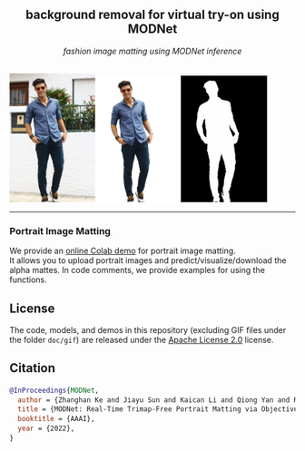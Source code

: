<h2 align="center">background removal for virtual try-on using MODNet</h2>

<div align="center"><i> fashion image matting using MODNet inference </i></div>

<br />

<img src="https://github.com/Sahar-DataScience/MODNet/blob/master/demo/image_matting/colab/input/front_pose.jpg" width="30%"><img src="https://github.com/Sahar-DataScience/MODNet/blob/master/demo/image_matting/colab/output/front_pose.png" width="30%"><img src="https://github.com/Sahar-DataScience/MODNet/blob/master/demo/image_matting/colab/output/front_pose_sil.png" width="30%">

---
### Portrait Image Matting
We provide an [online Colab demo](https://colab.research.google.com/drive/1GANpbKT06aEFiW-Ssx0DQnnEADcXwQG6?usp=sharing) for portrait image matting.  
It allows you to upload portrait images and predict/visualize/download the alpha mattes.
In code comments, we provide examples for using the functions.

## License
The code, models, and demos in this repository (excluding GIF files under the folder `doc/gif`) are released under the [Apache License 2.0](https://www.apache.org/licenses/LICENSE-2.0) license.  

## Citation
```bibtex
@InProceedings{MODNet,
  author = {Zhanghan Ke and Jiayu Sun and Kaican Li and Qiong Yan and Rynson W.H. Lau},
  title = {MODNet: Real-Time Trimap-Free Portrait Matting via Objective Decomposition},
  booktitle = {AAAI},
  year = {2022},
}
```
